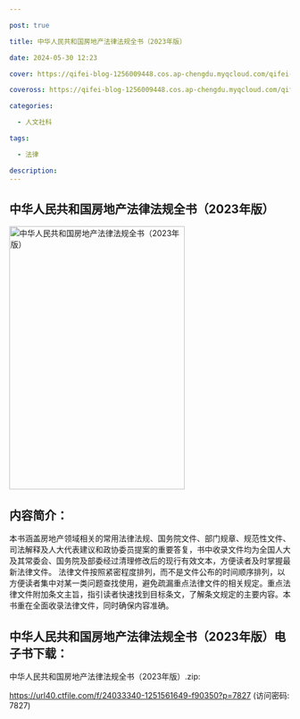 ```yaml
---

post: true

title: 中华人民共和国房地产法律法规全书（2023年版）

date: 2024-05-30 12:23

cover: https://qifei-blog-1256009448.cos.ap-chengdu.myqcloud.com/qifei-blog/51frovKvNUL.jpg

coveross: https://qifei-blog-1256009448.cos.ap-chengdu.myqcloud.com/qifei-blog/51frovKvNUL.jpg

categories:

  - 人文社科

tags:

  - 法律

description:
---
```


## 中华人民共和国房地产法律法规全书（2023年版）

<img alt="中华人民共和国房地产法律法规全书（2023年版）" class="aligncenter loading" data-was-processed="true" decoding="async" fetchpriority="high" height="471" src="https://qifei-blog-1256009448.cos.ap-chengdu.myqcloud.com/qifei-blog/51frovKvNUL.jpg" style="cursor: zoom-in;" width="314"/>

## 内容简介：

本书涵盖房地产领域相关的常用法律法规、国务院文件、部门规章、规范性文件、司法解释及人大代表建议和政协委员提案的重要答复，书中收录文件均为全国人大及其常委会、国务院及部委经过清理修改后的现行有效文本，方便读者及时掌握最新法律文件。 法律文件按照紧密程度排列，而不是文件公布的时间顺序排列，以方便读者集中对某一类问题查找使用，避免疏漏重点法律文件的相关规定。重点法律文件附加条文主旨，指引读者快速找到目标条文，了解条文规定的主要内容。本书重在全面收录法律文件，同时确保内容准确。

## 中华人民共和国房地产法律法规全书（2023年版）电子书下载：

中华人民共和国房地产法律法规全书（2023年版）.zip: 

https://url40.ctfile.com/f/24033340-1251561649-f90350?p=7827 (访问密码: 7827)
